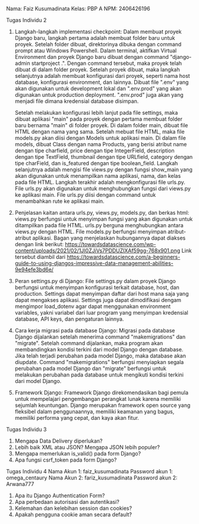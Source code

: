 Nama: Faiz Kusumadinata
Kelas: PBP A
NPM: 2406426196

Tugas Individu 2
1. Langkah-langkah implementasi checkpoint: 
   Dalam membuat proyek Django baru, langkah pertama adalah membuat folder baru untuk proyek. Setelah folder dibuat, direktorinya dibuka dengan command prompt atau Windows Powershell. Dalam terminal, aktifkan Virtual Environment dan proyek Django baru dibuat dengan command "django-admin startproject <proyek> .". Dengan command tersebut, maka proyek telah dibuat di dalam folder proyek. Setelah proyek dibuat, maka langkah selanjutnya adalah membuat konfigurasi dari proyek, seperti nama host database, konfigurasi environment, dan lainnya. Dibuat file ".env" yang akan digunakan untuk development lokal dan ".env.prod" yang akan digunakan untuk production deployment. ".env.prod" juga akan yang menjadi file dimana kredensial database disimpan.
   
   Setelah melakukan konfigurasi lebih lanjut pada file settings, maka dibuat aplikasi "main" pada proyek dengan pertama membuat folder baru bernama "main" di folder proyek. Di dalam folder main, dibuat file HTML dengan nama yang sama. Setelah mebuat file HTML, maka file models.py akan diisi dengan Models untuk aplikasi main. Di dalam file models, dibuat Class dengan nama Products, yang berisi atribut name dengan tipe charfield, price dengan tipe IntegerField, description dengan tipe TextField, thumbnail dengan tipe URLfield, category dengan tipe charField, dan is_featured dengan tipe boolean_field. Langkah selanjutnya adalah mengisi file views.py dengan fungsi show_main yang akan digunakan untuk menampilkan nama aplikasi, nama, dan kelas pada file HTML. Langkah terakhir adalah mengkonfigurasi file urls.py. File urls.py akan digunakan untuk menghubungkan fungsi dari views.py ke aplikasi main. File urls.py diisi dengan command untuk menambahkan rute ke aplikasi main.
   
3. Penjelasan kaitan antara urls.py, views.py, models.py, dan berkas html: 
   views.py berfungsi untuk menyimpan fungsi yang akan digunakan untuk ditampilkan pada file HTML. urls.py berguna menghubungkan antara views.py dengan HTML. File models.py berfungsi menyimpan atribut-atribut aplikasi. Bagan yang menjelaskan hubungannya dapat diakses dengan link berikut: https://towardsdatascience.com/wp-content/uploads/2021/02/1JI0ZJiVs7PDDUZlXAf59gg-768x901.png
   Link tersebut diambil dari https://towardsdatascience.com/a-beginners-guide-to-using-djangos-impressive-data-management-abilities-9e94efe3bd6e/
   
4. Peran settings.py di Django: 
   File settings.py dalam proyek Django berfungsi untuk menyimpan konfigurasi terkait database, host, dan production. Settings dapat menyimpan daftar dari host mana saja yang dapat mengakses aplikasi. Settings juga dapat dimodifikasi dengam mengimpor load_dotenv agar dapat menggunakan environment variables, yakni variabel dari luar program yang menyimpan kredensial database, API keys, dan pengaturan lainnya.
   
5. Cara kerja migrasi pada database Django: 
   Migrasi pada database Django dijalankan setelah menerima command "makemigrations" dan "migrate". Setelah command dijalankan, maka program akan membandingkan kondisi terkini dari model Django dengan database. Jika telah terjadi perubahan pada model Django, maka database akan diupdate. Command "makemigrations" berfungsi menyiapkan segala perubahan pada model Django dan "migrate" berfungsi untuk melakukan perubahan pada database untuk mengikuti kondisi terkini dari model Django.
   
6. Framework Django: 
   Framework Django direkomendasikan bagi pemula untuk mempelajari pengembangan perangkat lunak karena memiliki sejumlah keuntungan. Django merupakan framework open source yang fleksibel dalam penggunaannya, memiliki keamanan yang bagus, memiliki performa yang cepat, dan kaya akan fitur.



Tugas Individu 3
1. Mengapa Data Delivery diperlukan?
2. Lebih baik XML atau JSON? Mengapa JSON lebih populer?
3. Mengapa memerlukan is_valid() pada form Django?
4. Apa fungsi csrf_token pada form Django?


Tugas Individu 4
Nama Akun 1: faiz_kusumadinata
Password akun 1: omega_centaury
Nama Akun 2: fariz_kusumadinata
Password akun 2: Arwana777 
1. Apa itu Django Authentication Form?
2. Apa perbedaan autorisasi dan autentikasi?
3. Kelemahan dan kelebihan session dan cookies?
4. Apakah pengguna cookie aman secara default?





